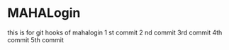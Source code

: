 # MAHALogin
this is for git hooks  of mahalogin
1 st commit
2 nd commit
3rd commit
4th commit
5th commit

